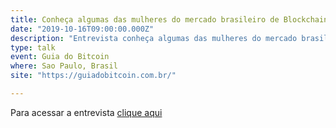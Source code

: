 ```yaml
---
title: Conheça algumas das mulheres do mercado brasileiro de Blockchain
date: "2019-10-16T09:00:00.000Z"
description: "Entrevista conheça algumas das mulheres do mercado brasileiro de Blockchain publicada no Guia do Bitcoin, Sao Paulo, Brasil"
type: talk
event: Guia do Bitcoin
where: Sao Paulo, Brasil
site: "https://guiadobitcoin.com.br/"

---
```


Para acessar a entrevista 
<a href="https://guiadobitcoin.com.br/noticias/conheca-algumas-das-mulheres-do-mercado-brasileiro-de-blockchain/" target="_blank">clique aqui</a>

